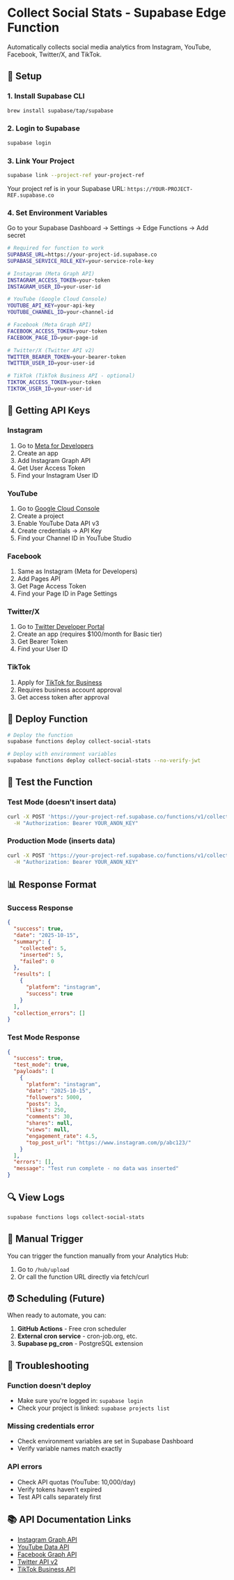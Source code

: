 # Collect Social Stats - Supabase Edge Function

Automatically collects social media analytics from Instagram, YouTube, Facebook, Twitter/X, and TikTok.

## 🚀 Setup

### 1. Install Supabase CLI

```bash
brew install supabase/tap/supabase
```

### 2. Login to Supabase

```bash
supabase login
```

### 3. Link Your Project

```bash
supabase link --project-ref your-project-ref
```

Your project ref is in your Supabase URL: `https://YOUR-PROJECT-REF.supabase.co`

### 4. Set Environment Variables

Go to your Supabase Dashboard → Settings → Edge Functions → Add secret

```bash
# Required for function to work
SUPABASE_URL=https://your-project-id.supabase.co
SUPABASE_SERVICE_ROLE_KEY=your-service-role-key

# Instagram (Meta Graph API)
INSTAGRAM_ACCESS_TOKEN=your-token
INSTAGRAM_USER_ID=your-user-id

# YouTube (Google Cloud Console)
YOUTUBE_API_KEY=your-api-key
YOUTUBE_CHANNEL_ID=your-channel-id

# Facebook (Meta Graph API)
FACEBOOK_ACCESS_TOKEN=your-token
FACEBOOK_PAGE_ID=your-page-id

# Twitter/X (Twitter API v2)
TWITTER_BEARER_TOKEN=your-bearer-token
TWITTER_USER_ID=your-user-id

# TikTok (TikTok Business API - optional)
TIKTOK_ACCESS_TOKEN=your-token
TIKTOK_USER_ID=your-user-id
```

## 📝 Getting API Keys

### Instagram
1. Go to [Meta for Developers](https://developers.facebook.com/)
2. Create an app
3. Add Instagram Graph API
4. Get User Access Token
5. Find your Instagram User ID

### YouTube
1. Go to [Google Cloud Console](https://console.cloud.google.com/)
2. Create a project
3. Enable YouTube Data API v3
4. Create credentials → API Key
5. Find your Channel ID in YouTube Studio

### Facebook
1. Same as Instagram (Meta for Developers)
2. Add Pages API
3. Get Page Access Token
4. Find your Page ID in Page Settings

### Twitter/X
1. Go to [Twitter Developer Portal](https://developer.twitter.com/)
2. Create an app (requires $100/month for Basic tier)
3. Get Bearer Token
4. Find your User ID

### TikTok
1. Apply for [TikTok for Business](https://business-api.tiktok.com/)
2. Requires business account approval
3. Get access token after approval

## 🧪 Deploy Function

```bash
# Deploy the function
supabase functions deploy collect-social-stats

# Deploy with environment variables
supabase functions deploy collect-social-stats --no-verify-jwt
```

## 🔧 Test the Function

### Test Mode (doesn't insert data)

```bash
curl -X POST 'https://your-project-ref.supabase.co/functions/v1/collect-social-stats?test=true' \
  -H "Authorization: Bearer YOUR_ANON_KEY"
```

### Production Mode (inserts data)

```bash
curl -X POST 'https://your-project-ref.supabase.co/functions/v1/collect-social-stats' \
  -H "Authorization: Bearer YOUR_ANON_KEY"
```

## 📊 Response Format

### Success Response

```json
{
  "success": true,
  "date": "2025-10-15",
  "summary": {
    "collected": 5,
    "inserted": 5,
    "failed": 0
  },
  "results": [
    {
      "platform": "instagram",
      "success": true
    }
  ],
  "collection_errors": []
}
```

### Test Mode Response

```json
{
  "success": true,
  "test_mode": true,
  "payloads": [
    {
      "platform": "instagram",
      "date": "2025-10-15",
      "followers": 5000,
      "posts": 3,
      "likes": 250,
      "comments": 30,
      "shares": null,
      "views": null,
      "engagement_rate": 4.5,
      "top_post_url": "https://www.instagram.com/p/abc123/"
    }
  ],
  "errors": [],
  "message": "Test run complete - no data was inserted"
}
```

## 🔍 View Logs

```bash
supabase functions logs collect-social-stats
```

## 🔄 Manual Trigger

You can trigger the function manually from your Analytics Hub:

1. Go to `/hub/upload`
2. Or call the function URL directly via fetch/curl

## ⏰ Scheduling (Future)

When ready to automate, you can:

1. **GitHub Actions** - Free cron scheduler
2. **External cron service** - cron-job.org, etc.
3. **Supabase pg_cron** - PostgreSQL extension

## 🐛 Troubleshooting

### Function doesn't deploy
- Make sure you're logged in: `supabase login`
- Check your project is linked: `supabase projects list`

### Missing credentials error
- Check environment variables are set in Supabase Dashboard
- Verify variable names match exactly

### API errors
- Check API quotas (YouTube: 10,000/day)
- Verify tokens haven't expired
- Test API calls separately first

## 📚 API Documentation Links

- [Instagram Graph API](https://developers.facebook.com/docs/instagram-api)
- [YouTube Data API](https://developers.google.com/youtube/v3)
- [Facebook Graph API](https://developers.facebook.com/docs/graph-api)
- [Twitter API v2](https://developer.twitter.com/en/docs/twitter-api)
- [TikTok Business API](https://business-api.tiktok.com/portal/docs)

